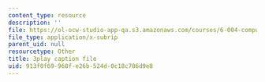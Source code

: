 ```yaml
---
content_type: resource
description: ''
file: https://ol-ocw-studio-app-qa.s3.amazonaws.com/courses/6-004-computation-structures-spring-2017/913f0f69960fe26b524d0c18c706d9e8_yauQ7o1ZAAw.srt
file_type: application/x-subrip
parent_uid: null
resourcetype: Other
title: 3play caption file
uid: 913f0f69-960f-e26b-524d-0c18c706d9e8
---
```

